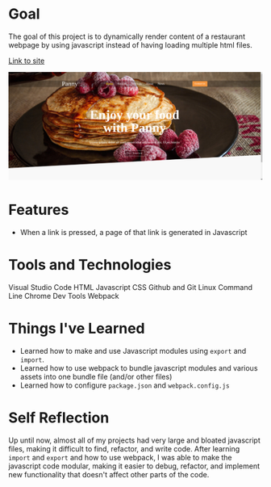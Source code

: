 # Goal
The goal of this project is to dynamically render content of a restaurant webpage by using javascript instead of having loading multiple html files.

[Link to site](https://greenzombie123.github.io/webpack-frontend/)

![image](src/assets/panny.png)

# Features

- When a link is pressed, a page of that link is generated in Javascript

# Tools and Technologies

Visual Studio Code
HTML
Javascript
CSS
Github and Git
Linux Command Line
Chrome Dev Tools
Webpack 

# Things I've Learned
- Learned how to make and use Javascript modules using `export` and  `import`.
- Learned how to use webpack to bundle javascript modules and various assets into one bundle file (and/or other files)
- Learned how to configure `package.json` and `webpack.config.js` 

# Self Reflection
Up until now, almost all of my projects had very large and bloated javascript files, making it difficult to find, refactor, and write code. After learning `import` and `export` and how to use webpack, I was able to make the javascript code modular, making it easier to debug, refactor, and implement new functionality that doesn't affect other parts of the code. 

